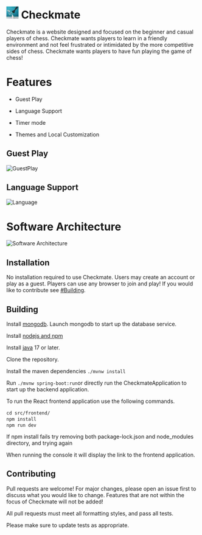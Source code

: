 # ![Checkmate icon](/src/main/resources/static/images/favicon.png) Checkmate 
 
Checkmate is a website designed and focused on the beginner and casual players of chess. Checkmate wants players to learn in a friendly environment and not feel frustrated or intimidated by the more competitive sides of chess. Checkmate wants players to have fun playing the game of chess!

 # Features
 
  * Guest Play
  
  * Language Support

  * Timer mode
 
  * Themes and Local Customization


## Guest Play

<p align="center"> 
 
![GuestPlay](https://github.com/user-attachments/assets/4cc8461d-0535-476c-8073-f52f72ae87bf)
</p>

## Language Support

<p align="center"> 
 
![Language](https://github.com/user-attachments/assets/1e59b5bf-c0c7-45ff-b211-7bc2452065d0)
</p>


# Software Architecture 

<p align="center"> 
 
![Software Architecture](https://github.com/user-attachments/assets/798ea7d6-c0c4-4bb4-ac47-dd8eb0cefe85)
</p>

## Installation
No installation required to use Checkmate. Users may create an account or play as a guest. Players can use any browser to join and play! 
If you would like to contribute see [#Building](#building).

## Building
Install [mongodb](https://www.mongodb.com/docs/manual/installation/). Launch mongodb to start up the database service.

Install [nodejs and npm](https://docs.npmjs.com/downloading-and-installing-node-js-and-npm)

Install [java](https://www.oracle.com/java/technologies/downloads/) 17 or later.

Clone the repository.

Install the maven dependencies `./mvnw install`

Run `./mvnw spring-boot:run`or directly run the CheckmateApplication to start up the backend application.

To run the React frontend application use the following commands.
```
cd src/frontend/
npm install
npm run dev
```
If npm install fails try removing both package-lock.json and node_modules directory, and trying again

When running the console it will display the link to the frontend application.

## Contributing
Pull requests are welcome! For major changes, please open an issue first to discuss what you would like to change. Features that are not within the focus of Checkmate will not be added!

All pull requests must meet all formatting styles, and pass all tests.

Please make sure to update tests as appropriate.

